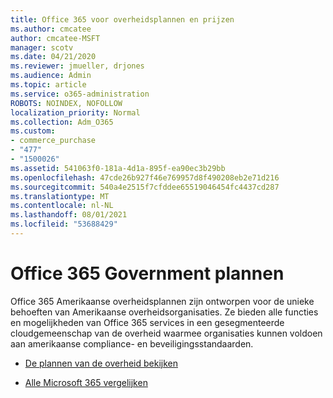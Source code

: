 ```yaml
---
title: Office 365 voor overheidsplannen en prijzen
ms.author: cmcatee
author: cmcatee-MSFT
manager: scotv
ms.date: 04/21/2020
ms.reviewer: jmueller, drjones
ms.audience: Admin
ms.topic: article
ms.service: o365-administration
ROBOTS: NOINDEX, NOFOLLOW
localization_priority: Normal
ms.collection: Adm_O365
ms.custom:
- commerce_purchase
- "477"
- "1500026"
ms.assetid: 541063f0-181a-4d1a-895f-ea90ec3b29bb
ms.openlocfilehash: 47cde26b927f46e769957d8f490208eb2e71d216
ms.sourcegitcommit: 540a4e2515f7cfddee65519046454fc4437cd287
ms.translationtype: MT
ms.contentlocale: nl-NL
ms.lasthandoff: 08/01/2021
ms.locfileid: "53688429"
---
```

# <a name="office-365-government-plans"></a>Office 365 Government plannen

Office 365 Amerikaanse overheidsplannen zijn ontworpen voor de unieke behoeften van Amerikaanse overheidsorganisaties. Ze bieden alle functies en mogelijkheden van Office 365 services in een gesegmenteerde cloudgemeenschap van de overheid waarmee organisaties kunnen voldoen aan amerikaanse compliance- en beveiligingsstandaarden.
  
- [De plannen van de overheid bekijken](https://products.office.com/government/compare-office-365-government-plans)

- [Alle Microsoft 365 vergelijken](https://products.office.com/business/compare-more-office-365-for-business-plans)
